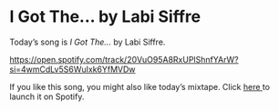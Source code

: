 # I Got The... by Labi Siffre

Today’s song is  _I Got The..._ by Labi Siffre.

https://open.spotify.com/track/20VuO95A8RxUPlShnfYArW?si=4wmCdLv5S6WuIxk6YfMVDw

If you like this song, you might also like today’s mixtape. Click [here ](https://open.spotify.com/playlist/6X3BcPVstIRORw0SMrJG2s?si=_d7vao50QtCHFc1pT3seGw)to launch it on Spotify.
